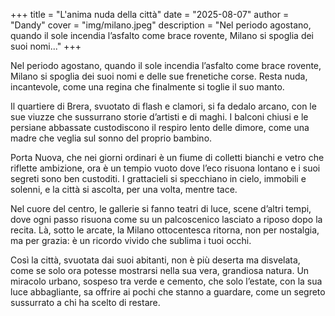 +++
title = "L'anima nuda della città"
date = "2025-08-07"
author = "Dandy"
cover = "img/milano.jpeg"
description = "Nel periodo agostano, quando il sole incendia l’asfalto come brace rovente, Milano si spoglia dei suoi nomi..."
+++

Nel periodo agostano, quando il sole incendia l’asfalto come brace rovente, Milano si spoglia dei suoi nomi e delle sue frenetiche corse. Resta nuda, incantevole, come una regina che finalmente si toglie il suo manto.

Il quartiere di Brera, svuotato di flash e clamori, si fa dedalo arcano, con le sue viuzze che sussurrano storie d’artisti e di maghi. I balconi chiusi e le persiane abbassate custodiscono il respiro lento delle dimore, come una madre che veglia sul sonno del proprio bambino.

Porta Nuova, che nei giorni ordinari è un fiume di colletti bianchi e vetro che riflette ambizione, ora è un tempio vuoto dove l’eco risuona lontano e i suoi segreti sono ben custoditi. I grattacieli si specchiano in cielo, immobili e solenni, e la città si ascolta, per una volta, mentre tace.

Nel cuore del centro, le gallerie si fanno teatri di luce, scene d’altri tempi, dove ogni passo risuona come su un palcoscenico lasciato a riposo dopo la recita. Là, sotto le arcate, la Milano ottocentesca ritorna, non per nostalgia, ma per grazia: è un ricordo vivido che sublima i tuoi occhi.

Così la città, svuotata dai suoi abitanti, non è più deserta ma disvelata, come se solo ora potesse mostrarsi nella sua vera, grandiosa natura.
Un miracolo urbano, sospeso tra verde e cemento, che solo l’estate, con la sua luce abbagliante, sa offrire ai pochi che stanno a guardare, come un segreto sussurrato a chi ha scelto di restare.
